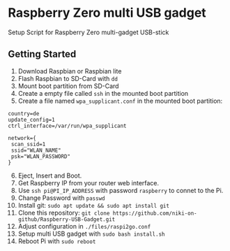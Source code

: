 # Raspberry Zero multi USB gadget

Setup Script for Raspberry Zero multi-gadget USB-stick

## Getting Started

1. Download Raspbian or Raspbian lite
2. Flash Raspbian to SD-Card with `dd`
3. Mount boot partition from SD-Card
4. Create a empty file called `ssh` in the mounted boot partition
5. Create a file named `wpa_supplicant.conf` in the mounted boot partition:

```
country=de
update_config=1
ctrl_interface=/var/run/wpa_supplicant

network={
 scan_ssid=1
 ssid="WLAN_NAME"
 psk="WLAN_PASSWORD"
}
```

6. Eject, Insert and Boot.
7. Get Raspberry IP from your router web interface.
8. Use `ssh pi@PI_IP_ADDRESS` with password `raspberry` to connet to the Pi.
9. Change Password with `passwd`
10. Install git: `sudo apt update && sudo apt install git`
11. Clone this repository: `git clone https://github.com/niki-on-github/Raspberry-USB-Gadget.git`
12. Adjust configuration in `./files/raspi2go.conf`
13. Setup multi USB gadget with `sudo bash install.sh`
14. Reboot Pi with `sudo reboot`
